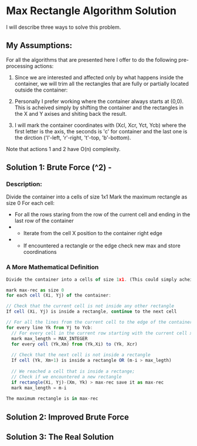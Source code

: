 # Max Rectangle Algorithm Solution
I will describe three ways to solve this problem.

## My Assumptions:
For all the algorithms that are presented here I offer to do the following pre-processing actions:

1. Since we are interested and affected only by what happens inside the container, we will trim all the rectangles that are fully or partially located outside the container:

2. Personally I prefer working where the container always starts at (0,0). This is acheived simply by shifting the container and the rectangles in the X and Y axises and shiting back the result.

3. I will mark the container coordinates with (Xcl, Xcr, Yct, Ycb) where the first letter is the axis, the seconds is 'c' for container and the last one is the dirction ('l'-left, 'r'-right, 't'-top, 'b'-bottom).

Note that actions 1 and 2 have O(n) complexity. 

## Solution 1: Brute Force (^2) - 
### Description:
Divide the container into a cells of size 1x1
Mark the maximum rectangle as size 0
For each cell:
- For all the rows staring from the row of the current cell and ending in the last row of the container
- - Iterate from the cell X position to the container right edge
- - If encountered a rectangle or the edge check new max and store coordinations

### A More Mathematical Definition

```javascript
Divide the container into a cells of size 1x1. (This could simply acheivied by using two-dimentional array)

mark max-rec as size 0
for each cell (Xi, Yj) of the container:

// Check that the current cell is not inside any other rectangle
If cell (Xi, Yj) is inside a rectangle, continue to the next cell

// For all the lines from the current cell to the edge of the container
for every line Yk from Yj to Ycb:
  // For every cell in the current row starting with the current cell x location
  mark max_length = MAX_INTEGER
  for every cell (Yk,Xm) from (Yk,Xi) to (Yk, Xcr)
  
  // Check that the next cell is not inside a rectangle
  If cell (Yk, Xm+1) is inside a rectangle OR (m-i > max_legth)
  
  // We reached a cell that is inside a rectange; 
  // Check if we encountered a new rectangle
  if rectangle(Xi, Yj)-(Xm, Yk) > max-rec save it as max-rec
  mark max_length = m-i
  
The maximum rectangle is in max-rec
```
  
  
  
  




## Solution 2: Improved Brute Force

## Solution 3: The Real Solution
